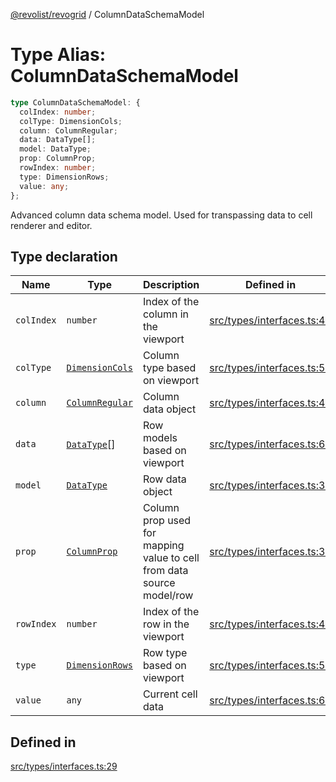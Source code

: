 [@revolist/revogrid](README.md) / ColumnDataSchemaModel

# Type Alias: ColumnDataSchemaModel

```ts
type ColumnDataSchemaModel: {
  colIndex: number;
  colType: DimensionCols;
  column: ColumnRegular;
  data: DataType[];
  model: DataType;
  prop: ColumnProp;
  rowIndex: number;
  type: DimensionRows;
  value: any;
};
```

Advanced column data schema model.
Used for transpassing data to cell renderer and editor.

## Type declaration

| Name | Type | Description | Defined in |
| ------ | ------ | ------ | ------ |
| `colIndex` | `number` | Index of the column in the viewport | [src/types/interfaces.ts:49](https://github.com/revolist/revogrid/blob/69d5bd9cb55a69f54242342681dca616def73994/src/types/interfaces.ts#L49) |
| `colType` | [`DimensionCols`](TypeAlias.DimensionCols.md) | Column type based on viewport | [src/types/interfaces.ts:53](https://github.com/revolist/revogrid/blob/69d5bd9cb55a69f54242342681dca616def73994/src/types/interfaces.ts#L53) |
| `column` | [`ColumnRegular`](Interface.ColumnRegular.md) | Column data object | [src/types/interfaces.ts:41](https://github.com/revolist/revogrid/blob/69d5bd9cb55a69f54242342681dca616def73994/src/types/interfaces.ts#L41) |
| `data` | [`DataType`](TypeAlias.DataType.md)[] | Row models based on viewport | [src/types/interfaces.ts:61](https://github.com/revolist/revogrid/blob/69d5bd9cb55a69f54242342681dca616def73994/src/types/interfaces.ts#L61) |
| `model` | [`DataType`](TypeAlias.DataType.md) | Row data object | [src/types/interfaces.ts:37](https://github.com/revolist/revogrid/blob/69d5bd9cb55a69f54242342681dca616def73994/src/types/interfaces.ts#L37) |
| `prop` | [`ColumnProp`](TypeAlias.ColumnProp.md) | Column prop used for mapping value to cell from data source model/row | [src/types/interfaces.ts:33](https://github.com/revolist/revogrid/blob/69d5bd9cb55a69f54242342681dca616def73994/src/types/interfaces.ts#L33) |
| `rowIndex` | `number` | Index of the row in the viewport | [src/types/interfaces.ts:45](https://github.com/revolist/revogrid/blob/69d5bd9cb55a69f54242342681dca616def73994/src/types/interfaces.ts#L45) |
| `type` | [`DimensionRows`](TypeAlias.DimensionRows.md) | Row type based on viewport | [src/types/interfaces.ts:57](https://github.com/revolist/revogrid/blob/69d5bd9cb55a69f54242342681dca616def73994/src/types/interfaces.ts#L57) |
| `value` | `any` | Current cell data | [src/types/interfaces.ts:65](https://github.com/revolist/revogrid/blob/69d5bd9cb55a69f54242342681dca616def73994/src/types/interfaces.ts#L65) |

## Defined in

[src/types/interfaces.ts:29](https://github.com/revolist/revogrid/blob/69d5bd9cb55a69f54242342681dca616def73994/src/types/interfaces.ts#L29)
